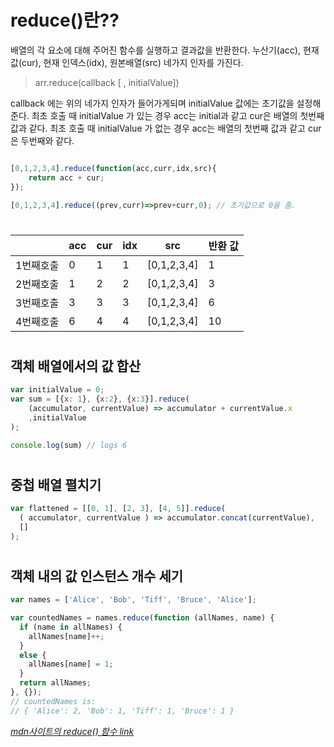 # reduce()란??
배열의 각 요소에 대해 주어진 함수를 실행하고 결과값을 반환한다.
누산기(acc), 현재 값(cur), 현재 인덱스(idx), 원본배열(src) 네가지 인자를 가진다.

>arr.reduce(callback [ , initialValue])

callback 에는 위의 네가지 인자가 들어가게되며 initialValue 값에는 초기값을 설정해준다.
최초 호출 때 initialValue 가 있는 경우 acc는 initial과 같고 cur은 배열의 첫번째 값과 같다.
최초 호출 때 initialValue 가 없는 경우 acc는 배열의 첫번째 값과 같고 cur은 두번째와 같다.

```javascript

[0,1,2,3,4].reduce(function(acc,curr,idx,src){
    return acc + cur;
});

[0,1,2,3,4].reduce((prev,curr)=>prev+curr,0); // 초기값으로 0을 줌.
```  

#
#

||acc|cur|idx|src|반환 값|
|--|--|--|--|--|--|
|1번째호출|0|1|1|[0,1,2,3,4]|1|
|2번째호출|1|2|2|[0,1,2,3,4]|3|
|3번째호출|3|3|3|[0,1,2,3,4]|6|
|4번째호출|6|4|4|[0,1,2,3,4]|10|




#
#
#
## 객체 배열에서의 값 합산
```javascript
var initialValue = 0;
var sum = [{x: 1}, {x:2}, {x:3}].reduce(
    (accumulator, currentValue) => accumulator + currentValue.x
    ,initialValue
);

console.log(sum) // logs 6
```

#
#

## 중첩 배열 펼치기
```javascript
var flattened = [[0, 1], [2, 3], [4, 5]].reduce(
  ( accumulator, currentValue ) => accumulator.concat(currentValue),
  []
);
```

#
#
## 객체 내의 값 인스턴스 개수 세기
```javascript
var names = ['Alice', 'Bob', 'Tiff', 'Bruce', 'Alice'];

var countedNames = names.reduce(function (allNames, name) {
  if (name in allNames) {
    allNames[name]++;
  }
  else {
    allNames[name] = 1;
  }
  return allNames;
}, {});
// countedNames is:
// { 'Alice': 2, 'Bob': 1, 'Tiff': 1, 'Bruce': 1 }
```

*[mdn사이트의 reduce() 함수 link](https://developer.mozilla.org/ko/docs/Web/JavaScript/Reference/Global_Objects/Array/Reduce)*

